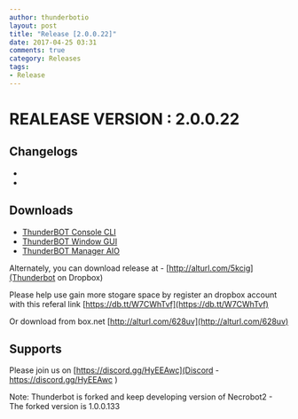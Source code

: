 ```yaml
---
author: thunderbotio
layout: post
title: "Release [2.0.0.22]"
date: 2017-04-25 03:31
comments: true
category: Releases
tags:
- Release
---
```


# REALEASE VERSION : 2.0.0.22

## Changelogs
- 
- 

## Downloads
- [ThunderBOT Console CLI](/releases/2.0.0.22/ThunderBOT.CLI.zip)
- [ThunderBOT Window GUI](/releases/2.0.0.22/ThunderBOT.Win.zip)
- [ThunderBOT Manager AIO](/releases/2.0.0.22/ThunderBOT.Manager.zip)

Alternately, you can download release at - [http://alturl.com/5kcig](Thunderbot on Dropbox)

Please help use gain more stogare space by register an dropbox account with this referal link [https://db.tt/W7CWhTvf](https://db.tt/W7CWhTvf)

Or download from box.net [http://alturl.com/628uv](http://alturl.com/628uv)

## Supports

Please join us on [https://discord.gg/HyEEAwc](Discord - https://discord.gg/HyEEAwc )

Note: Thunderbot is forked and keep developing version of Necrobot2 - The forked version is 1.0.0.133
